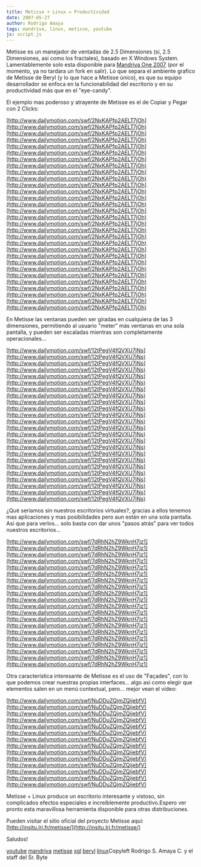 ```yaml
---
title: Metisse + Linux = Productividad
date: 2007-05-27
author: Rodrigo Amaya
tags: mandriva, linux, metisse, youtube
js: script.js
---
```


Metisse es un manejador de ventadas
      de 2.5 Dimensiones (si, 2.5 Dimensiones, asi como los fractales), basado en X
      Windows System. Lamentablemente solo esta disponible para [Mandriva One 2007](http://www.mandriva.com/en) (por el momento, ya no
      tardara un fork en salir). Lo que separa el ambiente grafico de Metisse de Beryl (y lo que
      hace a Metisse único), es que su equipo desarrollador se enfoca en la funcionabilidad del
      escritorio y en su productividad más que en el "eye-candy".

El ejemplo
      mas poderoso y atrayente de Metisse es el de Copiar y Pegar con 2 Clicks:

[http://www.dailymotion.com/swf/2NxKAPfp2AELT7jOh](http://www.dailymotion.com/swf/2NxKAPfp2AELT7jOh)[http://www.dailymotion.com/swf/2NxKAPfp2AELT7jOh](http://www.dailymotion.com/swf/2NxKAPfp2AELT7jOh)[http://www.dailymotion.com/swf/2NxKAPfp2AELT7jOh](http://www.dailymotion.com/swf/2NxKAPfp2AELT7jOh)[http://www.dailymotion.com/swf/2NxKAPfp2AELT7jOh](http://www.dailymotion.com/swf/2NxKAPfp2AELT7jOh)[http://www.dailymotion.com/swf/2NxKAPfp2AELT7jOh](http://www.dailymotion.com/swf/2NxKAPfp2AELT7jOh)[http://www.dailymotion.com/swf/2NxKAPfp2AELT7jOh](http://www.dailymotion.com/swf/2NxKAPfp2AELT7jOh)[http://www.dailymotion.com/swf/2NxKAPfp2AELT7jOh](http://www.dailymotion.com/swf/2NxKAPfp2AELT7jOh)[http://www.dailymotion.com/swf/2NxKAPfp2AELT7jOh](http://www.dailymotion.com/swf/2NxKAPfp2AELT7jOh)[http://www.dailymotion.com/swf/2NxKAPfp2AELT7jOh](http://www.dailymotion.com/swf/2NxKAPfp2AELT7jOh)[http://www.dailymotion.com/swf/2NxKAPfp2AELT7jOh](http://www.dailymotion.com/swf/2NxKAPfp2AELT7jOh)[http://www.dailymotion.com/swf/2NxKAPfp2AELT7jOh](http://www.dailymotion.com/swf/2NxKAPfp2AELT7jOh)[http://www.dailymotion.com/swf/2NxKAPfp2AELT7jOh](http://www.dailymotion.com/swf/2NxKAPfp2AELT7jOh)[http://www.dailymotion.com/swf/2NxKAPfp2AELT7jOh](http://www.dailymotion.com/swf/2NxKAPfp2AELT7jOh)[http://www.dailymotion.com/swf/2NxKAPfp2AELT7jOh](http://www.dailymotion.com/swf/2NxKAPfp2AELT7jOh)[http://www.dailymotion.com/swf/2NxKAPfp2AELT7jOh](http://www.dailymotion.com/swf/2NxKAPfp2AELT7jOh)

En Metisse las ventanas pueden ser giradas en cualquiera de las 3 dimensiones,
      permitiendo al usuario "meter" más ventanas en una sola pantalla, y pueden ser escaladas
      mientras son completamente operacionales...

[http://www.dailymotion.com/swf/12tPegV4fQVXU7jNs](http://www.dailymotion.com/swf/12tPegV4fQVXU7jNs)[http://www.dailymotion.com/swf/12tPegV4fQVXU7jNs](http://www.dailymotion.com/swf/12tPegV4fQVXU7jNs)[http://www.dailymotion.com/swf/12tPegV4fQVXU7jNs](http://www.dailymotion.com/swf/12tPegV4fQVXU7jNs)[http://www.dailymotion.com/swf/12tPegV4fQVXU7jNs](http://www.dailymotion.com/swf/12tPegV4fQVXU7jNs)[http://www.dailymotion.com/swf/12tPegV4fQVXU7jNs](http://www.dailymotion.com/swf/12tPegV4fQVXU7jNs)[http://www.dailymotion.com/swf/12tPegV4fQVXU7jNs](http://www.dailymotion.com/swf/12tPegV4fQVXU7jNs)[http://www.dailymotion.com/swf/12tPegV4fQVXU7jNs](http://www.dailymotion.com/swf/12tPegV4fQVXU7jNs)[http://www.dailymotion.com/swf/12tPegV4fQVXU7jNs](http://www.dailymotion.com/swf/12tPegV4fQVXU7jNs)[http://www.dailymotion.com/swf/12tPegV4fQVXU7jNs](http://www.dailymotion.com/swf/12tPegV4fQVXU7jNs)[http://www.dailymotion.com/swf/12tPegV4fQVXU7jNs](http://www.dailymotion.com/swf/12tPegV4fQVXU7jNs)[http://www.dailymotion.com/swf/12tPegV4fQVXU7jNs](http://www.dailymotion.com/swf/12tPegV4fQVXU7jNs)[http://www.dailymotion.com/swf/12tPegV4fQVXU7jNs](http://www.dailymotion.com/swf/12tPegV4fQVXU7jNs)

¿Qué
      seriamos sin nuestros escritorios virtuales?, gracias a ellos tenemos mas aplicaciones y mas
      posibilidades pero aun están en una sola pantalla. Así que para verlos... solo basta con dar
      unos "pasos atrás" para ver todos nuestros escritorios...

[http://www.dailymotion.com/swf/7dRhN2hZ9WknH7jz1](http://www.dailymotion.com/swf/7dRhN2hZ9WknH7jz1)[http://www.dailymotion.com/swf/7dRhN2hZ9WknH7jz1](http://www.dailymotion.com/swf/7dRhN2hZ9WknH7jz1)[http://www.dailymotion.com/swf/7dRhN2hZ9WknH7jz1](http://www.dailymotion.com/swf/7dRhN2hZ9WknH7jz1)[http://www.dailymotion.com/swf/7dRhN2hZ9WknH7jz1](http://www.dailymotion.com/swf/7dRhN2hZ9WknH7jz1)[http://www.dailymotion.com/swf/7dRhN2hZ9WknH7jz1](http://www.dailymotion.com/swf/7dRhN2hZ9WknH7jz1)[http://www.dailymotion.com/swf/7dRhN2hZ9WknH7jz1](http://www.dailymotion.com/swf/7dRhN2hZ9WknH7jz1)[http://www.dailymotion.com/swf/7dRhN2hZ9WknH7jz1](http://www.dailymotion.com/swf/7dRhN2hZ9WknH7jz1)[http://www.dailymotion.com/swf/7dRhN2hZ9WknH7jz1](http://www.dailymotion.com/swf/7dRhN2hZ9WknH7jz1)[http://www.dailymotion.com/swf/7dRhN2hZ9WknH7jz1](http://www.dailymotion.com/swf/7dRhN2hZ9WknH7jz1)[http://www.dailymotion.com/swf/7dRhN2hZ9WknH7jz1](http://www.dailymotion.com/swf/7dRhN2hZ9WknH7jz1)

Otra
      característica interesante de Metisse es el uso de "Façades", con lo que podemos crear
      nuestras propias interfaces... algo así como elegir que elementos salen en un menú contextual,
      pero... mejor vean el vídeo:

[http://www.dailymotion.com/swf/NuDDuZQjmZQijebfV](http://www.dailymotion.com/swf/NuDDuZQjmZQijebfV)[http://www.dailymotion.com/swf/NuDDuZQjmZQijebfV](http://www.dailymotion.com/swf/NuDDuZQjmZQijebfV)[http://www.dailymotion.com/swf/NuDDuZQjmZQijebfV](http://www.dailymotion.com/swf/NuDDuZQjmZQijebfV)[http://www.dailymotion.com/swf/NuDDuZQjmZQijebfV](http://www.dailymotion.com/swf/NuDDuZQjmZQijebfV)[http://www.dailymotion.com/swf/NuDDuZQjmZQijebfV](http://www.dailymotion.com/swf/NuDDuZQjmZQijebfV)[http://www.dailymotion.com/swf/NuDDuZQjmZQijebfV](http://www.dailymotion.com/swf/NuDDuZQjmZQijebfV)[http://www.dailymotion.com/swf/NuDDuZQjmZQijebfV](http://www.dailymotion.com/swf/NuDDuZQjmZQijebfV)

Metisse +
      Linux produce un escritorio interesante y vistoso, sin complicados efectos especiales e
      increíblemente productivo.Espero ver pronto esta maravillosa herramienta disponible para otras
      distribuciones.

Pueden visitar el sitio oficial del proyecto Metisse
      aquí: [http://insitu.lri.fr/metisse/](http://insitu.lri.fr/metisse/)

Saludos!

[youtube](http://www.blogalaxia.com/tags/youtube) [mandriva](http://www.blogalaxia.com/tags/mandriva) [metisse](http://www.blogalaxia.com/tags/metisse) [xgl](http://www.blogalaxia.com/tags/xgl) [beryl](http://www.blogalaxia.com/tags/beryl) [linux](http://www.blogalaxia.com/tags/linux)Copyleft Rodrigo S. Amaya C. y el staff del Sr.
      Byte